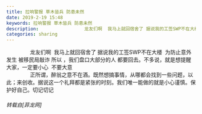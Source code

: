 ```yaml
---
title: 拉响警报 草木皆兵 防患未然
date: 2019-2-19 15:48
keywords: 拉响警报 草木皆兵 防患未然
description:                 龙友们啊  我马上就回宿舍了 据说我的工签SWP不在大楼  为防止意外发生 被移民局敲诈 所以 ，我们盘口大部分的人 都要回去。不多说，就是想提醒大家，一定要小心  不要大意                正所谓，醉翁之意不在酒。既然想搞事情，从哪都会找到一些问题，以此；来创收。据说这一个礼拜都是紧张的时刻。我们唯一能做的就是小心谨慎。保护好自己。切记切记
categories: sharing
---
```

<td class="t_f" id="postmessage_3071032">

                龙友们啊  我马上就回宿舍了 据说我的工签SWP不在大楼  为防止意外发生 被移民局敲诈 所以 ，我们盘口大部分的人 都要回去。不多说，就是想提醒大家，一定要小心  不要大意<br/>
                正所谓，醉翁之意不在酒。既然想搞事情，从哪都会找到一些问题，以此；来创收。据说这一个礼拜都是紧张的时刻。我们唯一能做的就是小心谨慎。保护好自己。切记切记</td>
###### 转载自[菲龙网]